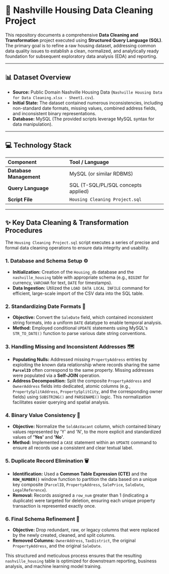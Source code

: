 # 🏡 Nashville Housing Data Cleaning Project

This repository documents a comprehensive **Data Cleaning and Transformation** project executed using **Structured Query Language (SQL)**. The primary goal is to refine a raw housing dataset, addressing common data quality issues to establish a clean, normalized, and analytically ready foundation for subsequent exploratory data analysis (EDA) and reporting.

***

## 📊 Dataset Overview

* **Source:** Public Domain Nashville Housing Data (`Nashville Housing Data for Data Cleaning.xlsx - Sheet1.csv`).
* **Initial State:** The dataset contained numerous inconsistencies, including non-standard date formats, missing values, combined address fields, and inconsistent binary representations.
* **Database:** MySQL (The provided scripts leverage MySQL syntax for data manipulation).

***

## 💻 Technology Stack

| Component | Tool / Language |
| :--- | :--- |
| **Database Management** | MySQL (or similar RDBMS) |
| **Query Language** | SQL (T-SQL/PL/SQL concepts applied) |
| **Script File** | `Housing Cleaning Project.sql` |

***

## ✨ Key Data Cleaning & Transformation Procedures

The `Housing Cleaning Project.sql` script executes a series of precise and formal data cleaning operations to ensure data integrity and usability.

### 1. Database and Schema Setup ⚙️

* **Initialization:** Creation of the `Housing_db` database and the `nashville_housing` table with appropriate schema (e.g., `BIGINT` for currency, `VARCHAR` for text, `DATE` for timestamps).
* **Data Ingestion:** Utilized the `LOAD DATA LOCAL INFILE` command for efficient, large-scale import of the CSV data into the SQL table.

### 2. Standardizing Date Formats 📅

* **Objective:** Convert the `SaleDate` field, which contained inconsistent string formats, into a uniform `DATE` datatype to enable temporal analysis.
* **Method:** Employed conditional `UPDATE` statements using MySQL's `STR_TO_DATE()` function to parse various date string conventions.

### 3. Handling Missing and Inconsistent Addresses 🗺️

* **Populating Nulls:** Addressed missing `PropertyAddress` entries by exploiting the known data relationship where records sharing the same **`ParcelID`** often correspond to the same property. Missing addresses were populated via a **Self-JOIN** operation.
* **Address Decomposition:** Split the composite `PropertyAddress` and `OwnerAddress` fields into dedicated, atomic columns (e.g., `PropertySplitAddress`, `PropertySplitCity`, and the corresponding owner fields) using `SUBSTRING()` and `PARSENAME()` logic. This normalization facilitates easier querying and spatial analysis.

### 4. Binary Value Consistency 📝

* **Objective:** Normalize the `SoldAsVacant` column, which contained binary values represented by 'Y' and 'N', to the more explicit and standardized values of **'Yes'** and **'No'**.
* **Method:** Implemented a `CASE` statement within an `UPDATE` command to ensure all records use a consistent and clear textual label.

### 5. Duplicate Record Elimination 🗑️

* **Identification:** Used a **Common Table Expression (CTE)** and the **`ROW_NUMBER()`** window function to partition the data based on a unique key composite (`ParcelID`, `PropertyAddress`, `SalePrice`, `SaleDate`, `LegalReference`).
* **Removal:** Records assigned a `row_num` greater than 1 (indicating a duplicate) were targeted for deletion, ensuring each unique property transaction is represented exactly once.

### 6. Final Schema Refinement 🧹

* **Objective:** Drop redundant, raw, or legacy columns that were replaced by the newly created, cleaned, and split columns.
* **Removed Columns:** `OwnerAddress`, `TaxDistrict`, the original `PropertyAddress`, and the original `SaleDate`.

This structured and meticulous process ensures that the resulting `nashville_housing` table is optimized for downstream reporting, business analysis, and machine learning model training.
